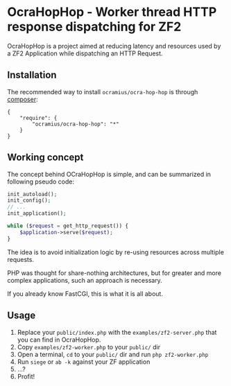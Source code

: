 # OcraHopHop - Worker thread HTTP response dispatching for ZF2

OcraHopHop is a project aimed at reducing latency and resources
used by a ZF2 Application while dispatching an HTTP Request.

## Installation

The recommended way to install `ocramius/ocra-hop-hop` is through
[composer](http://getcomposer.org/):

```
{
    "require": {
        "ocramius/ocra-hop-hop": "*"
    }
}
```

## Working concept

The concept behind OCraHopHop is simple, and can be summarized in
following pseudo code:

```php
init_autoload();
init_config();
// ...
init_application();

while ($request = get_http_request()) {
    $application->serve($request);
}
```

The idea is to avoid initialization logic by re-using
resources across multiple requests.

PHP was thought for share-nothing architectures, but for greater
and more complex applications, such an approach is necessary.

If you already know FastCGI, this is what it is all about.

## Usage

 1. Replace your `public/index.php` with the `examples/zf2-server.php`
    that you can find in OcraHopHop.
 2. Copy `examples/zf2-worker.php` to your `public/` dir
 3. Open a terminal, `cd` to your `public/` dir and run
    `php zf2-worker.php`
 4. Run `siege` or `ab -k` against your ZF application
 5. ...?
 6. Profit!